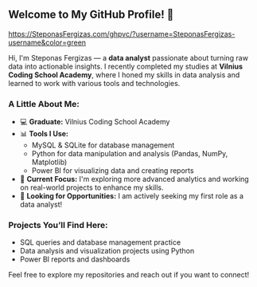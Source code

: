 ## Welcome to My GitHub Profile! 👋


https://SteponasFergizas.com/ghpvc/?username=SteponasFergizas-username&color=green

Hi, I'm Steponas Fergizas — a **data analyst** passionate about turning raw data into actionable insights. I recently completed my studies at **Vilnius Coding School Academy**, where I honed my skills in data analysis and learned to work with various tools and technologies.

### A Little About Me:
- 💻 **Graduate:** Vilnius Coding School Academy
- 📊 **Tools I Use:**
  - MySQL & SQLite for database management
  - Python for data manipulation and analysis (Pandas, NumPy, Matplotlib)
  - Power BI for visualizing data and creating reports
- 🚀 **Current Focus:** I'm exploring more advanced analytics and working on real-world projects to enhance my skills.
- 💼 **Looking for Opportunities:** I am actively seeking my first role as a data analyst!

### Projects You’ll Find Here:
- SQL queries and database management practice
- Data analysis and visualization projects using Python
- Power BI reports and dashboards

Feel free to explore my repositories and reach out if you want to connect!
